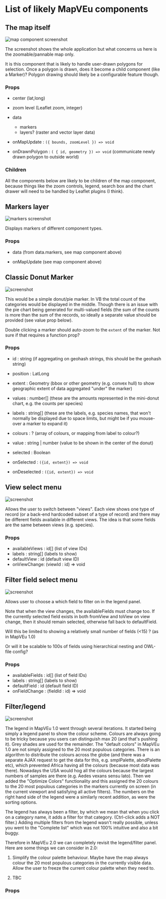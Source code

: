 # List of likely MapVEu components

## The map itself

![map component screenshot](images/map-component.png)

The screenshot shows the whole application but what concerns us here is the zoomable/pannable map only.

It is this component that is likely to handle user-drawn polygons for
selection.  Once a polygon is drawn, does it become a child component
(like a Marker)?  Polygon drawing should likely be a configurable feature though.

### Props

* center (lat,long)
* zoom level (Leaflet zoom, integer)
* data
  * markers
  * layers? (raster and vector layer data)

* onMapUpdate : `({ bounds, zoomLevel }) => void` 
* onDrawnPolygon : `( { id, geometry }) => void`  (communicate newly drawn polygon to outside world)

### Children

All the components below are likely to be children of the map
component, because things like the zoom controls, legend, search box
and the chart drawer will need to be handled by Leaflet plugins (I think).


## Markers layer

![markers screenshot](images/markers.png)

Displays markers of different component types.

### Props

* data (from data.markers, see map component above)

* onMapUpdate (see map component above)

## Classic Donut Marker

![screenshot](images/classic-donut-marker.png)

This would be a simple donut/pie marker.  In VB the total count of the
categories would be displayed in the middle.  Though there is an issue
with the pie chart being generated for multi-valued fields (the sum of
the counts is more than the sum of the records, so ideally a separate
value should be provided (see value prop below).

Double clicking a marker should auto-zoom to the `extent` of the marker.
Not sure if that requires a function prop?

### Props

* id : string (if aggregating on geohash strings, this should be the geohash string)
* position : LatLong
* extent : Geometry (bbox or other geometry (e.g. convex hull) to show geographic extent of data aggregated "under" the marker)
* values : number[] (these are the amounts represented in the mini-donut chart, e.g. the counts per species)
* labels : string[] (these are the labels, e.g. species names, that won't normally be displayed due to space limits, but might be if you mouse-over a marker to expand it)
* colours : ?  (array of colours, or mapping from label to colour?)
* value : string | number (value to be shown in the center of the donut)
* selected : Boolean

* onSelected : `({id, extent}) => void`
* onDeselected : `({id, extent}) => void`



## View select menu

![screenshot](images/view-select.png)

Allows the user to switch between "views".  Each view shows one type
of record (or a back-end hardcoded subset of a type of record) and
there may be different fields available in different views.  The idea
is that some fields are the same between views (e.g. species).

### Props

* availableViews : id[]  (list of view IDs)
* labels : string[]      (labels to show)
* defaultView : id       (default view ID)
* onViewChange: (viewId : id) => void


## Filter field select menu

![screenshot](images/filter-field-select.png)

Allows user to choose a which field to filter on in the legend panel.

Note that when the view changes, the availableFields must change too.
If the currently selected field exists in both fromView and toView on
view change, then it should remain selected, otherwise fall back to
defaultField.

Will this be limited to showing a relatively small number of fields (<15) ?
(as in MapVEu 1.0)

Or will it be scalable to 100s of fields using hierarchical nesting and OWL-file config?



### Props

* availableFields : id[]  (list of field IDs)
* labels : string[]       (labels to show)
* defaultField : id       (default field ID)
* onFieldChange : (fieldId : id) => void


## Filter/legend

![screenshot](images/filter-legend.png)

The legend in MapVEu 1.0 went through several iterations.  It started
being simply a legend panel to show the colour scheme.  Colours are
always going to be tricky because you users can distinguish max 20
(and that's pushing it). Grey shades are used for the remainder.  The
"default colors" in MapVEu 1.0 are not simply assigned to the 20 most
populous categories. There is an algorithm to distribute the colours
across the globe (and there was a separate AJAX request to get the
data for this, e.g. smplPalette, abndPalette etc), which prevented
Africa having all the colours (because most data was there).  Nowadays
the USA would hog all the colours because the largest numbers of
samples are there (e.g. Aedes vexans sensu lato).  Then we added the
"Optimize Colors" functionality and this assigned the 20 colours to
the 20 most populous categories in the markers currently on screen (in
the current viewport and satisfying all active filters).  The numbers
on the right hand side of the legend were a similarly recent addition,
as were the sorting options.

The legend has always been a filter, by which we mean that when you
click on a category name, it adds a filter for that category.
(Ctrl-click adds a NOT filter.)  Adding multiple filters from the
legend wasn't really possible, unless you went to the "Complete list"
which was not 100% intuitive and also a bit buggy.

Therefore in MapVEu 2.0 we can completely revisit the legend/filter panel.
Here are some things we can consider in 2.0:

1. Simplify the colour palette behaviour. Maybe have the map always
   colour the 20 most populous categories in the currently visible data.
   Allow the user to freeze the current colour palette when they need to.

2. TBC


### Props

